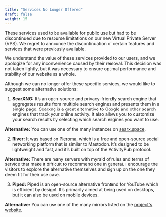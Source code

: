 ```yaml
---
title: "Services No Longer Offered"
draft: false
weight: 15
---
```


These services used to be available for public use but had to be discontinued due to resourse limitations on our new Virtual Private Server (VPS). We regret to announce the discontinuation of certain features and services that were previously available. 

We understand the value of these services provided to our users, and we apologize for any inconvenience caused by their removal. This decision was not taken lightly, but it was necessary to ensure optimal performance and stability of our website as a whole. 

Although we can no longer offer these specific services, we would like to suggest some alternative solutions:

1. **SearXNG:** It’s an open-source and privacy-friendly search engine that aggregates results from multiple search engines and presents them in a single page. Searxng is a great alternative to Google and other search engines that track your online activity. It also allows you to customize your search results by selecting which search engines you want to use. 

**Alternative:** You can use one of the many instances on [searx.space](https://searx.space).

2. **River:** It was based on [Pleroma](https://pleroma.social/), which is a free and open-source social networking platform that is similar to Mastodon. It’s designed to be lightweight and fast, and it’s built on top of the ActivityPub protocol. 

**Alternative:** There are many servers with myraid of rules and terms of service that make it difficult to recommend one in general. I encourage the visitors to explore the alternative themselves and sign up on the one they deem fit for their use case.

3. **Piped:** Piped is an open-source alternative frontend for YouTube which is efficient by design1. It’s primarily aimed at being used on desktops, but it can also be used on mobile devices.

**Alternative:** You can use one of the many mirrors listed on the [project's website](https://github.com/TeamPiped/Piped#mirros).
